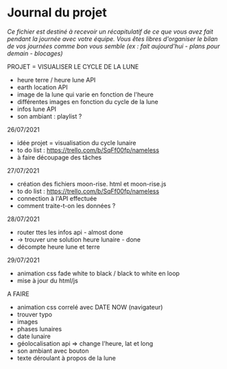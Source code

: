 # Journal du projet

*Ce fichier est destiné à recevoir un récapitulatif de ce que vous avez fait pendant la journée avec votre équipe. Vous êtes libres d'organiser le bilan de vos journées comme bon vous semble (ex : fait aujourd'hui - plans pour demain - blocages)*

PROJET = VISUALISER LE CYCLE DE LA LUNE
- heure terre / heure lune API
- earth location API
- image de la lune qui varie en fonction de l'heure
- différentes images en fonction du cycle de la lune
- infos lune API
- son ambiant : playlist ?

26/07/2021

- idée projet = visualisation du cycle lunaire
- to do list : https://trello.com/b/SqFf00fp/nameless
- à faire découpage des tâches

27/07/2021

- création des fichiers moon-rise. html et moon-rise.js
- to do list : https://trello.com/b/SqFf00fp/nameless
- connection à l'API effectuée
- comment traite-t-on les données ?

28/07/2021

- router ttes les infos api - almost done
- -> trouver une solution heure lunaire - done
- décompte heure lune et terre

29/07/2021

- animation css fade white to black / black to white en loop
- mise à jour du html/js



A FAIRE 
- animation css correlé avec DATE NOW (navigateur)
- trouver typo
- images
- phases lunaires
- date lunaire
- géolocalisation api => change l'heure, lat et long
- son ambiant avec bouton
- texte déroulant à propos de la lune


